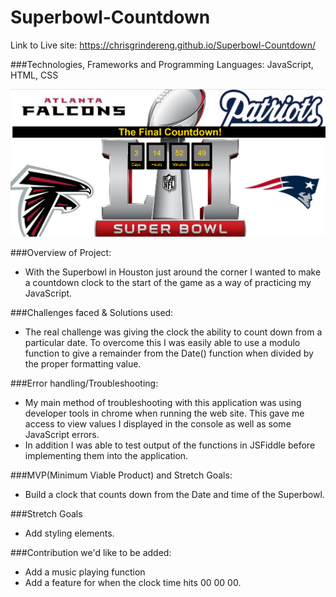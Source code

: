 # Superbowl-Countdown

Link to Live site: https://chrisgrindereng.github.io/Superbowl-Countdown/

###Technologies, Frameworks and Programming Languages:
JavaScript, HTML, CSS

<img src="./screenshots/SuperBowlClock.png"/>

###Overview of Project:
- With the Superbowl in Houston just around the corner I wanted to make a countdown clock to the start of the game as a way of practicing my JavaScript. 

###Challenges faced & Solutions used: 
- The real challenge was giving the clock the ability to count down from a particular date. To overcome this I was easily able to use a modulo function to give a remainder from the Date() function when divided by the proper formatting value. 

###Error handling/Troubleshooting:
- My main method of troubleshooting with this application was using developer tools in chrome when running the web site. This gave me access to view values I displayed in the console as well as some JavaScript errors. 
- In addition I was able to test output of the functions in JSFiddle before implementing them into the application.


###MVP(Minimum Viable Product) and Stretch Goals: 
- Build a clock that counts down from the Date and time of the Superbowl.


###Stretch Goals
- Add styling elements. 


###Contribution we'd like to be added:
- Add a music playing function 
- Add a feature for when the clock time hits 00 00 00.

